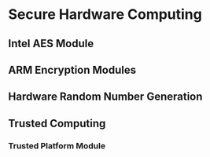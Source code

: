 # Secure Hardware Computing

## Intel AES Module

## ARM Encryption Modules

## Hardware Random Number Generation

## Trusted Computing

### Trusted Platform Module
